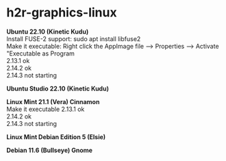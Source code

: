 # h2r-graphics-linux

<p><b>Ubuntu 22.10 (Kinetic Kudu)</b><br>
Install FUSE-2 support: sudo apt install libfuse2<br>
Make it executable: Right click the AppImage file --> Properties --> Activate "Executable as Program<br>
2.13.1 ok<br>
2.14.2 ok<br>
2.14.3 not starting</p>

<p><b>Ubuntu Studio 22.10 (Kinetic Kudu)</b></p>

<p><b>Linux Mint 21.1 (Vera) Cinnamon</b><br>
Make it executable
2.13.1 ok<br>
2.14.2 ok<br>
2.14.3 not starting</p>

<p><b>Linux Mint Debian Edition 5 (Elsie)</b></p>

<p><b>Debian 11.6 (Bullseye) Gnome</b></p>
